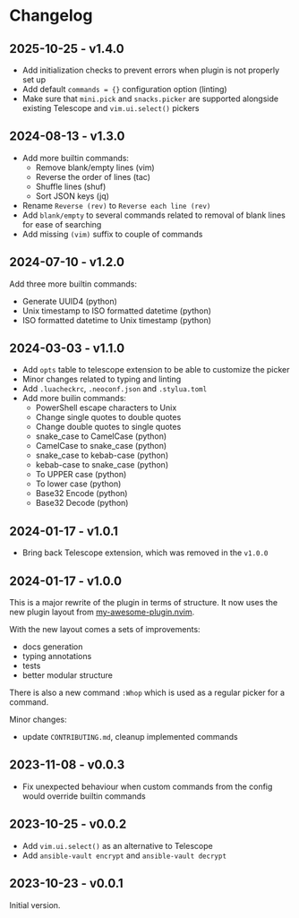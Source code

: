 # Changelog

## 2025-10-25 - v1.4.0

- Add initialization checks to prevent errors when plugin is not properly set up
- Add default `commands = {}` configuration option (linting)
- Make sure that `mini.pick` and `snacks.picker` are supported alongside existing Telescope and `vim.ui.select()` pickers

## 2024-08-13 - v1.3.0

- Add more builtin commands:
  - Remove blank/empty lines (vim)
  - Reverse the order of lines (tac)
  - Shuffle lines (shuf)
  - Sort JSON keys (jq)
- Rename `Reverse (rev)` to `Reverse each line (rev)`
- Add `blank/empty` to several commands related to removal of blank lines for ease of searching
- Add missing `(vim)` suffix to couple of commands

## 2024-07-10 - v1.2.0

Add three more builtin commands:
  - Generate UUID4 (python)
  - Unix timestamp to ISO formatted datetime (python)
  - ISO formatted datetime to Unix timestamp (python)

## 2024-03-03 - v1.1.0

- Add `opts` table to telescope extension to be able to customize the picker
- Minor changes related to typing and linting
- Add `.luacheckrc`, `.neoconf.json` and `.stylua.toml`
- Add more builin commands:
  - PowerShell escape characters to Unix
  - Change single quotes to double quotes
  - Change double quotes to single quotes
  - snake_case to CamelCase (python)
  - CamelCase to snake_case (python)
  - snake_case to kebab-case (python)
  - kebab-case to snake_case (python)
  - To UPPER case (python)
  - To lower case (python)
  - Base32 Encode (python)
  - Base32 Decode (python)

## 2024-01-17 - v1.0.1

- Bring back Telescope extension, which was removed in the `v1.0.0`

## 2024-01-17 - v1.0.0

This is a major rewrite of the plugin in terms of structure. It now uses the new plugin layout from [my-awesome-plugin.nvim](https://github.com/S1M0N38/my-awesome-plugin.nvim).

With the new layout comes a sets of improvements:

- docs generation
- typing annotations
- tests
- better modular structure

There is also a new command `:Whop` which is used as a regular picker for a command.

Minor changes:

- update `CONTRIBUTING.md`, cleanup implemented commands

## 2023-11-08 - v0.0.3

- Fix unexpected behaviour when custom commands from the config
  would override builtin commands

## 2023-10-25 - v0.0.2

- Add `vim.ui.select()` as an alternative to Telescope
- Add `ansible-vault encrypt` and `ansible-vault decrypt`

## 2023-10-23 - v0.0.1

Initial version.
